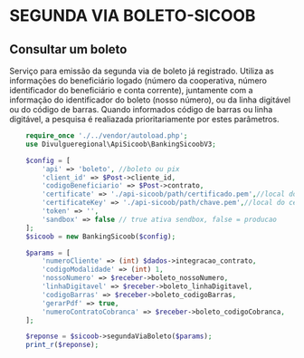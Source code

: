 # SEGUNDA VIA BOLETO-SICOOB

## Consultar um boleto

Serviço para emissão da segunda via de boleto já registrado. Utiliza as informações do beneficiário logado (número da cooperativa, número identificador do beneficiário e conta corrente), juntamente com a informação do identificador do boleto (nosso número), ou da linha digitável ou do código de barras. Quando informados código de barras ou linha digitável, a pesquisa é realiazada prioritariamente por estes parâmetros.

```php
    require_once './../vendor/autoload.php';
    use Divulgueregional\ApiSicoob\BankingSicoobV3;

    $config = [
        'api' => 'boleto', //boleto ou pix
        'client_id' => $Post->cliente_id,
        'codigoBeneficiario' => $Post->contrato,
        'certificate' => './api-sicoob/path/certificado.pem',//local do certificado crt
        'certificateKey' => './api-sicoob/path/chave.pem',//local do certificado key
        'token' => '',
        'sandbox' => false // true ativa sendbox, false = producao
    ];
    $sicoob = new BankingSicoob($config);

    $params = [
        'numeroCliente' => (int) $dados->integracao_contrato,
        'codigoModalidade' => (int) 1,
        'nossoNumero' => $receber->boleto_nossoNumero,
        'linhaDigitavel' => $receber->boleto_linhaDigitavel,
        'codigoBarras' => $receber->boleto_codigoBarras,
        'gerarPdf' => true,
        'numeroContratoCobranca' => $receber->boleto_codigoCobranca,
    ];

    $reponse = $sicoob->segundaViaBoleto($params);
    print_r($reponse);
```
